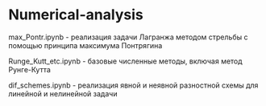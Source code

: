 # Numerical-analysis
max_Pontr.ipynb - реализация задачи Лагранжа методом стрельбы с помощью принципа максимума Понтрягина

Runge_Kutt_etc.ipynb - базовые численные методы, включая метод Рунге-Кутта

dif_schemes.ipynb - реализация явной и неявной разностной схемы для линейной и нелинейной задачи

